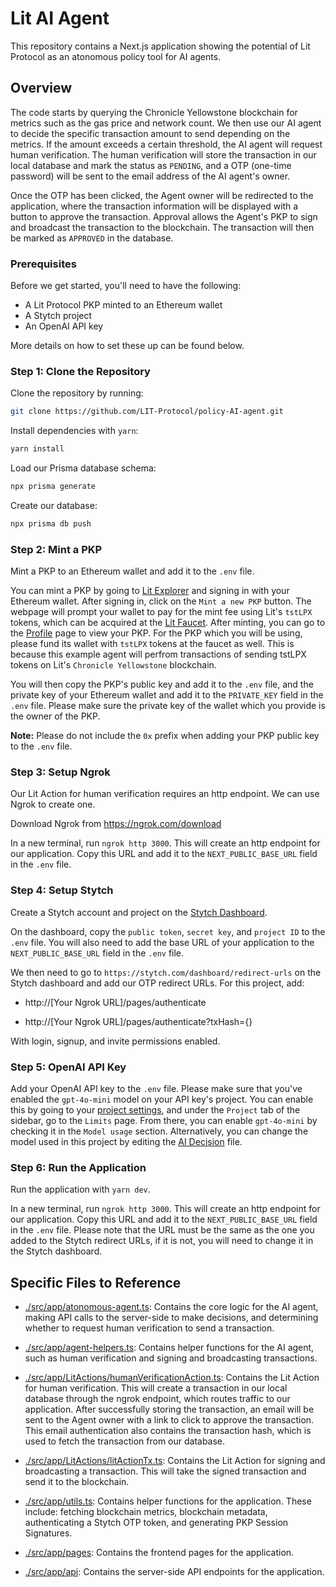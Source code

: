 # Lit AI Agent

This repository contains a Next.js application showing the potential of Lit Protocol as an atonomous policy tool for AI agents.

## Overview

The code starts by querying the Chronicle Yellowstone blockchain for metrics such as the gas price and network count. We then use our AI agent to decide the specific transaction amount to send depending on the metrics. If the amount exceeds a certain threshold, the AI agent will request human verification. The human verification will store the transaction in our local database and mark the status as `PENDING`, and a OTP (one-time password) will be sent to the email address of the AI agent's owner.

Once the OTP has been clicked, the Agent owner will be redirected to the application, where the transaction information will be displayed with a button to approve the transaction. Approval allows the Agent's PKP to sign and broadcast the transaction to the blockchain. The transaction will then be marked as `APPROVED` in the database.

### Prerequisites

Before we get started, you'll need to have the following:

- A Lit Protocol PKP minted to an Ethereum wallet
- A Stytch project
- An OpenAI API key

More details on how to set these up can be found below.

### Step 1: Clone the Repository

Clone the repository by running:

```bash
git clone https://github.com/LIT-Protocol/policy-AI-agent.git
```

Install dependencies with `yarn`:

```bash
yarn install
```

Load our Prisma database schema:

```bash
npx prisma generate
```

Create our database:

```bash
npx prisma db push
```

### Step 2: Mint a PKP

Mint a PKP to an Ethereum wallet and add it to the `.env` file.

You can mint a PKP by going to [Lit Explorer](https://explorer.litprotocol.com/) and signing in with your Ethereum wallet. After signing in, click on the `Mint a new PKP` button. The webpage will prompt your wallet to pay for the mint fee using Lit's `tstLPX` tokens, which can be acquired at the [Lit Faucet](https://chronicle-yellowstone-faucet.getlit.dev/). After minting, you can go to the [Profile](https://explorer.litprotocol.com/profile) page to view your PKP. For the PKP which you will be using, please fund its wallet with `tstLPX` tokens at the faucet as well. This is because this example agent will perfrom transactions of sending tstLPX tokens on Lit's `Chronicle Yellowstone` blockchain.

You will then copy the PKP's public key and add it to the `.env` file, and the private key of your Ethereum wallet and add it to the `PRIVATE_KEY` field in the `.env` file. Please make sure the private key of the wallet which you provide is the owner of the PKP. 

**Note:** Please do not include the `0x` prefix when adding your PKP public key to the `.env` file.

### Step 3: Setup Ngrok

Our Lit Action for human verification requires an http endpoint. We can use Ngrok to create one.

Download Ngrok from https://ngrok.com/download

In a new terminal, run `ngrok http 3000`. This will create an http endpoint for our application. Copy this URL and add it to the `NEXT_PUBLIC_BASE_URL` field in the `.env` file.

### Step 4: Setup Stytch
Create a Stytch account and project on the [Stytch Dashboard](https://stytch.com/dashboard).

On the dashboard, copy the `public token`, `secret key`, and `project ID` to the `.env` file. You will also need to add the base URL of your application to the `NEXT_PUBLIC_BASE_URL` field in the `.env` file. 

We then need to go to `https://stytch.com/dashboard/redirect-urls` on the Stytch dashboard and add our OTP redirect URLs. For this project, add:

- http://[Your Ngrok URL]/pages/authenticate

- http://[Your Ngrok URL]/pages/authenticate?txHash={}

With login, signup, and invite permissions enabled.

### Step 5: OpenAI API Key

Add your OpenAI API key to the `.env` file. Please make sure that you've enabled the `gpt-4o-mini` model on your API key's project. You can enable this by going to your [project settings](https://platform.openai.com/settings/organization/general), and under the `Project` tab of the sidebar, go to the `Limits` page. From there, you can enable `gpt-4o-mini` by checking it in the `Model usage` section. Alternatively, you can change the model used in this project by editing the [AI Decision](./src/app/api/ai-decision/route.ts) file.

### Step 6: Run the Application

Run the application with `yarn dev`.

In a new terminal, run `ngrok http 3000`. This will create an http endpoint for our application. Copy this URL and add it to the `NEXT_PUBLIC_BASE_URL` field in the `.env` file. Please note that the URL must be the same as the one you added to the Stytch redirect URLs, if it is not, you will need to change it in the Stytch dashboard.


## Specific Files to Reference

- [./src/app/atonomous-agent.ts](./src/app/atonomous-agent.ts): Contains the core logic for the AI agent, making API calls to the server-side to make decisions, and determining whether to request human verification to send a transaction.

- [./src/app/agent-helpers.ts](./src/app/agent-helpers.ts): Contains helper functions for the AI agent, such as human verification and signing and broadcasting transactions.

- [./src/app/LitActions/humanVerificationAction.ts](./src/app/LitActions/humanVerificationAction.ts): Contains the Lit Action for human verification. This will create a transaction in our local database through the ngrok endpoint, which routes traffic to our application. After successfully storing the transaction, an email will be sent to the Agent owner with a link to click to approve the transaction. This email authentication also contains the transaction hash, which is used to fetch the transaction from our database.

- [./src/app/LitActions/litActionTx.ts](./src/app/LitActions/litActionTx.ts): Contains the Lit Action for signing and broadcasting a transaction. This will take the signed transaction and send it to the blockchain.

- [./src/app/utils.ts](./src/app/utils.ts): Contains helper functions for the application. These include: fetching blockchain metrics, blockchain metadata, authenticating a Stytch OTP token, and generating PKP Session Signatures.

- [./src/app/pages](./src/app/pages/): Contains the frontend pages for the application.

- [./src/app/api](./src/app/api/): Contains the server-side API endpoints for the application.
